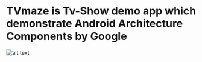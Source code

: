 # TVmaze is Tv-Show demo app which demonstrate Android Architecture Components by Google

![alt text](https://developer.android.com/topic/libraries/architecture/images/final-architecture.png)
